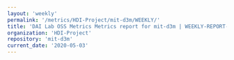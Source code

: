 ```yaml
---
layout: 'weekly'
permalink: '/metrics/HDI-Project/mit-d3m/WEEKLY/'
title: 'DAI Lab OSS Metrics Metrics report for mit-d3m | WEEKLY-REPORT-2020-05-03'
organization: 'HDI-Project'
repository: 'mit-d3m'
current_date: '2020-05-03'
---
```

